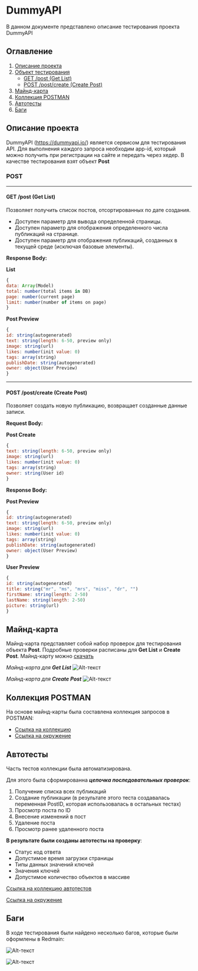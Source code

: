 # DummyAPI

В данном документе представлено описание тестирования проекта DummyAPI

## Оглавление
1. [Описание проекта](#описание-проекта)
2. [Объект тестирования](#post)
   - [GET /post (Get List)](#get-post-get-list)
   - [POST /post/create (Create Post)](#post-postcreate-create-post)
3. [Майнд-карта](#майнд-карта)
4. [Коллекция POSTMAN](#коллекция-postman)
5. [Автотесты](#автотесты)
6. [Баги]()
   
## Описание проекта

DummyAPI (https://dummyapi.io/) является сервисом для тестирования API. Для выполнения каждого запроса необходим app-id, который можно получить при регистрации на сайте и передать через хедер.
В качестве тестирования взят объект **Post**

### POST
_____
#### GET /post (Get List)
Позволяет получить список постов, отсортированных по дате создания.
- Доступен параметр для вывода определенной страницы.
- Доступен параметр для отображения определенного числа публикаций на странице.
- Доступен параметр для отображения публикаций, созданных в текущей среде (исключая базовые элементы).

**Response Body:**

**List**
```javascript
{
data: Array(Model)
total: number(total items in DB)
page: number(current page)
limit: number(number of items on page)
}
```
**Post Preview**
```javascript
{
id: string(autogenerated)
text: string(length: 6-50, preview only)
image: string(url)
likes: number(init value: 0)
tags: array(string)
publishDate: string(autogenerated)
owner: object(User Preview)
}
```
_____
#### POST /post/create (Create Post)
Позволяет создать новую публикацию, возвращает созданные данные записи.

**Request Body:**

**Post Create**
```javascript
{
text: string(length: 6-50, preview only)
image: string(url)
likes: number(init value: 0)
tags: array(string)
owner: string(User id)
}
```
**Response Body:**

**Post Preview**
```javascript
{
id: string(autogenerated)
text: string(length: 6-50, preview only)
image: string(url)
likes: number(init value: 0)
tags: array(string)
publishDate: string(autogenerated)
owner: object(User Preview)
}
```
**User Preview**
```javascript
{
id: string(autogenerated)
title: string("mr", "ms", "mrs", "miss", "dr", "")
firstName: string(length: 2-50)
lastName: string(length: 2-50)
picture: string(url)
}
```

## Майнд-карта
Майнд-карта представляет собой набор проверок для тестирования объекта **Post**. Подробные проверки расписаны для **Get List** и **Create Post**. Майнд-карту можно [скачать](https://github.com/anisimova-an-an/DummyAPI/blob/main/Майнд-карта.png)

_Майнд-карта для **Get List**_ 
![Alt-текст](https://github.com/anisimova-an-an/DummyAPI/blob/main/GetList.png "МК")

_Майнд-карта для **Create Post**_ 
![Alt-текст](https://github.com/anisimova-an-an/DummyAPI/blob/main/CreatePost.png "МК")

## Коллекция POSTMAN
На основе майнд-карты была составлена коллекция запросов в POSTMAN:
- [Ссылка на коллекцию](https://github.com/anisimova-an-an/DummyAPI/blob/main/Публикации.postman_collection.json)
- [Ссылка на окружение](https://github.com/anisimova-an-an/DummyAPI/blob/main/DummyAPI.postman_environment.json)

## Автотесты

Часть тестов коллекции была автоматизирована. 

Для этого была сформированна _**цепочка последовательных проверок**_:
1. Получение списка всех публикаций
2. Создание публикации (в результате этого теста создавалась переменная PostID, которая использовалась в остальных тестах)
3. Просмотр поста по ID
4. Внесение изменений в пост
5. Удаление поста
6. Просмотр ранее удаленного поста

**В результате были созданы автотесты на проверку**:
- Статус код ответа
- Допустимое время загрузки страницы
- Типы данных значений ключей
- Значения ключей
- Допустимое количество объектов в массиве

[Ссылка на коллекцию автотестов](https://github.com/anisimova-an-an/DummyAPI/blob/main/Automatization.postman_collection.json)

[Ссылка на окружение](https://github.com/anisimova-an-an/DummyAPI/blob/main/DummyAPI.postman_environment%20(1).json)

## Баги

В ходе тестирования были найдено несколько багов, которые были оформлены в Redmain:

![Alt-текст](https://github.com/anisimova-an-an/DummyAPI/blob/main/bag1.png "bag1")

![Alt-текст](https://github.com/anisimova-an-an/DummyAPI/blob/main/bag2.png "bag2")
